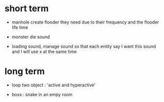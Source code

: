# short term

* manhole create flooder they need due to their frequency
  and the flooder life time

* monster die sound

* loading sound, manage sound so that each entity say I want
  this sound and I will use x at the same time

# long term

* loop two object : 'active and hyperactive'

* boss : snake in an empy room
